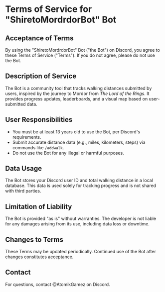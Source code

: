 

# Terms of Service for "ShiretoMordrdorBot" Bot

## Acceptance of Terms
By using the "ShiretoMordrdorBot" Bot ("the Bot") on Discord, you agree to these Terms of Service ("Terms"). If you do not agree, please do not use the Bot.

## Description of Service
The Bot is a community tool that tracks walking distances submitted by users, inspired by the journey to Mordor from *The Lord of the Rings*. It provides progress updates, leaderboards, and a visual map based on user-submitted data.

## User Responsibilities
- You must be at least 13 years old to use the Bot, per Discord's requirements.
- Submit accurate distance data (e.g., miles, kilometers, steps) via commands like `/addwalk`.
- Do not use the Bot for any illegal or harmful purposes.

## Data Usage
The Bot stores your Discord user ID and total walking distance in a local database. This data is used solely for tracking progress and is not shared with third parties.

## Limitation of Liability
The Bot is provided "as is" without warranties. The developer is not liable for any damages arising from its use, including data loss or downtime.

## Changes to Terms
These Terms may be updated periodically. Continued use of the Bot after changes constitutes acceptance.

## Contact
For questions, contact @AtomikGamez on Discord.

